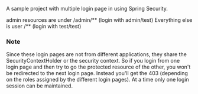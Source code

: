 A sample project with multiple login page in using Spring Security.

admin resources are under /admin/** (login with admin/test)
Everything else is user /** (login with test/test)

### Note

Since these login pages are not from different applications, they share the SecurityContextHolder or the security context. So if you login from one login page and then try to go the protected resource of the other, you won't be redirected to the next login page. Instead you'll get the 403 (depending on the roles assigned by the different login pages). At a time only one login session can be maintained.